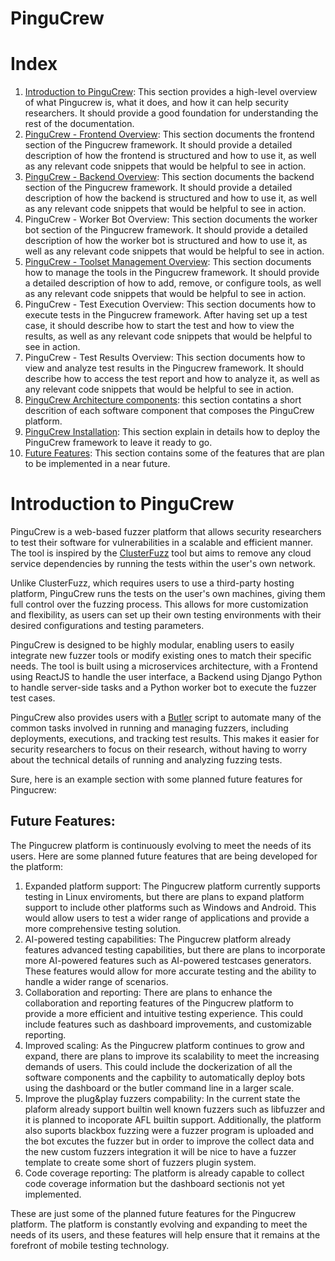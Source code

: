 # PinguCrew

# Index

1. [Introduction to PinguCrew](#Introduction-to-PinguCrew): This section provides a high-level overview of what Pingucrew is, what it does, and how it can help security researchers. It should provide a good foundation for understanding the rest of the documentation.
2. [PinguCrew - Frontend Overview](src/frontend/README.md): This section documents the frontend section of the Pingucrew framework. It should provide a detailed description of how the frontend is structured and how to use it, as well as any relevant code snippets that would be helpful to see in action.
3. [PinguCrew - Backend Overview](src/backend/README.md): This section documents the backend section of the Pingucrew framework. It should provide a detailed description of how the backend is structured and how to use it, as well as any relevant code snippets that would be helpful to see in action.
4. PinguCrew - Worker Bot Overview: This section documents the worker bot section of the Pingucrew framework. It should provide a detailed description of how the worker bot is structured and how to use it, as well as any relevant code snippets that would be helpful to see in action.
5. [PinguCrew - Toolset Management Overview](docs/butler.md): This section documents how to manage the tools in the Pingucrew framework. It should provide a detailed description of how to add, remove, or configure tools, as well as any relevant code snippets that would be helpful to see in action.
6. PinguCrew - Test Execution Overview: This section documents how to execute tests in the Pingucrew framework. After having set up a test case, it should describe how to start the test and how to view the results, as well as any relevant code snippets that would be helpful to see in action.
7. PinguCrew - Test Results Overview: This section documents how to view and analyze test results in the Pingucrew framework. It should describe how to access the test report and how to analyze it, as well as any relevant code snippets that would be helpful to see in action.
8. [PinguCrew Architecture components](docs/components.md): this section contatins a short descrition of each software component that composes the PinguCrew platform.
9. [PinguCrew Installation](docs/deployment_instructions.md): This section explain in details how to deploy the PinguCrew framework to leave it ready to go.
10. [Future Features](#future-features): This section contains some of the features that are plan to be implemented in a near future.

# Introduction to PinguCrew

PinguCrew is a web-based fuzzer platform that allows security researchers to test their software for vulnerabilities in a scalable and efficient manner. The tool is inspired by the [ClusterFuzz](https://google.github.io/clusterfuzz/) tool but aims to remove any cloud service dependencies by running the tests within the user's own network.

Unlike ClusterFuzz, which requires users to use a third-party hosting platform, PinguCrew runs the tests on the user's own machines, giving them full control over the fuzzing process. This allows for more customization and flexibility, as users can set up their own testing environments with their desired configurations and testing parameters.

PinguCrew is designed to be highly modular, enabling users to easily integrate new fuzzer tools or modify existing ones to match their specific needs. The tool is built using a microservices architecture, with a Frontend using ReactJS to handle the user interface, a Backend using Django Python to handle server-side tasks and a Python worker bot to execute the fuzzer test cases.

PinguCrew also provides users with a [Butler](docs/butler.md) script to automate many of the common tasks involved in running and managing fuzzers, including deployments, executions, and tracking test results. This makes it easier for security researchers to focus on their research, without having to worry about the technical details of running and analyzing fuzzing tests.

Sure, here is an example section with some planned future features for Pingucrew:

## Future Features:

The Pingucrew platform is continuously evolving to meet the needs of its users. Here are some planned future features that are being developed for the platform:

1. Expanded platform support: The Pingucrew platform currently supports testing in Linux enviroments, but there are plans to expand platform support to include other platforms such as Windows and Android. This would allow users to test a wider range of applications and provide a more comprehensive testing solution.
2. AI-powered testing capabilities: The Pingucrew platform already features advanced testing capabilities, but there are plans to incorporate more AI-powered features such as AI-powered testcases generators. These features would allow for more accurate testing and the ability to handle a wider range of scenarios.
3. Collaboration and reporting: There are plans to enhance the collaboration and reporting features of the Pingucrew platform to provide a more efficient and intuitive testing experience. This could include features such as dashboard improvements, and customizable reporting.
4. Improved scaling: As the Pingucrew platform continues to grow and expand, there are plans to improve its scalability to meet the increasing demands of users. This could include the dockerization of all the software components and the capbility to automatically deploy bots using the dashboard or the butler command line in a larger scale.
5. Improve the plug&play fuzzers compability: In the current state the plaform already support builtin well known fuzzers such as libfuzzer and it is planned to incoporate AFL builtin support. Additionally, the platform also suports blackbox fuzzing were a fuzzer program is uploaded and the bot excutes the fuzzer but in order to improve the collect data and the new custom fuzzers integration it will be nice to have a fuzzer template to create some short of fuzzers plugin system.
6. Code coverage reporting: The platform is already capable to collect code coverage information but the dashboard sectionis not yet implemented.

These are just some of the planned future features for the Pingucrew platform. The platform is constantly evolving and expanding to meet the needs of its users, and these features will help ensure that it remains at the forefront of mobile testing technology.

